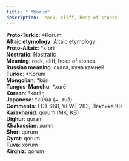 ```yaml
---
title: " *Korum"
description:  rock, cliff, heap of stones
---
```


<strong>Proto-Turkic</strong>:  *Korum<br>
<strong>Altaic etymology</strong>:  Altaic etymology<br>
<strong> Proto-Altaic</strong>:  *k`ori<br>
<strong>Nostratic</strong>:  Nostratic<br>
<strong>Meaning</strong>:  rock, cliff, heap of stones<br>
<strong>Russian meaning</strong>:  скала, куча камней<br>
<strong>Turkic</strong>:  *Korum<br>
<strong>Mongolian</strong>:  *küri<br>
<strong>Tungus-Manchu</strong>:  *xurē<br>
<strong>Korean</strong>:  *kòráŋ<br>
<strong>Japanese</strong>:  *kùrùa (~ -ruâ)<br>
<strong>Comments</strong>:  EDT 660, VEWT 283, Лексика 99.<br>
<strong>Karakhanid</strong>:  qorum (MK, KB)<br>
<strong>Uighur</strong>:  qoram<br>
<strong>Khakassian</strong>:  xorɨm<br>
<strong>Shor</strong>:  qorum<br>
<strong>Oyrat</strong>:  qorum<br>
<strong>Tuva</strong>:  xorum<br>
<strong>Kirghiz</strong>:  qorum<br>


